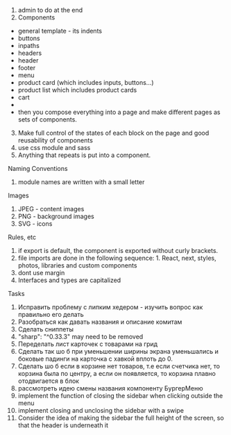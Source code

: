 1. admin to do at the end
2. Components
- general template - its indents
- buttons
- inpaths
- headers
- header
- footer
- menu
- product card (which includes inputs, buttons...)
- product list which includes product cards
- cart
-
- then you compose everything into a page and make different pages as sets of components.
3. Make full control of the states of each block on the page and good reusability of components
4. use css module and sass
5. Anything that repeats is put into a component.


Naming Conventions 
1. module names are written with a small letter

Images
1. JPEG - content images
2. PNG - background images
2. SVG - icons


Rules, etc
1. if export is default, the component is exported without curly brackets.
2. file imports are done in the following sequence: 1. React, next, styles, photos, libraries and custom components
3. dont use margin
4. Interfaces and types are capitalized



Tasks
1. Исправить проблему с липким хедером - изучить вопрос как правильно его делать
2. Разобраться как давать названия и описание комитам 
3. Сделать сниппеты
4. "sharp": "^0.33.3" may need to be removed
5. Переделать лист карточек с товарами на грид
6. Сделать так шо б при уменьшении ширины экрана уменьшались и боковые падинги на карточка с хавкой вплоть до 0. 
7. Сделать шо б если в корзине нет товаров, т.е если счетчика нет, то корзина была по центру, а если он появляется, то корзина плавно отодвигается в блок
8. рассмотреть идею смены названия компоненту БургерМеню
9. implement the function of closing the sidebar when clicking outside the menu
10. implement closing and unclosing the sidebar with a swipe 
11. Consider the idea of making the sidebar the full height of the screen, so that the header is underneath it



